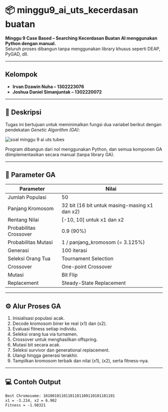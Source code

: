 # 📦 minggu9_ai_uts_kecerdasan buatan

**Minggu 9 Case Based – Searching Kecerdasan Buatan AI menggunakan Python dengan manual.**  
Seluruh proses dibangun tanpa menggunakan library khusus seperti DEAP, PyGAD, dll.

---
## Kelompok
- **Irvan Dzawin Nuha – 1302223076**
- **Joshua Daniel Simanjuntak – 1302220072**
---

## 📌 Deskripsi

Tugas ini bertujuan untuk meminimalkan fungsi dua variabel berikut dengan pendekatan *Genetic Algorithm (GA)*:

![soal minggu 9 ai uts tubes](https://github.com/user-attachments/assets/59843c40-810c-4653-a620-0bc139e7ca20)


Program dibangun dari nol menggunakan Python, dan semua komponen GA diimplementasikan secara manual (tanpa library GA).

---

## 🔧 Parameter GA

| Parameter           | Nilai                            |
|--------------------|----------------------------------|
| Jumlah Populasi    | 50                               |
| Panjang Kromosom   | 32 bit (16 bit untuk masing-masing x1 dan x2) |
| Rentang Nilai      | [-10, 10] untuk x1 dan x2         |
| Probabilitas Crossover | 0.9 (90%)                    |
| Probabilitas Mutasi | 1 / panjang_kromosom (= 3.125%)   |
| Generasi           | 100 iterasi                      |
| Seleksi Orang Tua  | Tournament Selection              |
| Crossover          | One-point Crossover               |
| Mutasi             | Bit Flip                          |
| Replacement        | Steady-State Replacement          |

---

## ⚙️ Alur Proses GA
1. Inisialisasi populasi acak.
2. Decode kromosom biner ke real \(x1\) dan \(x2\).
3. Evaluasi fitness setiap individu.
4. Seleksi orang tua via turnamen.
5. Crossover untuk menghasilkan offspring.
6. Mutasi bit secara acak.
7. Seleksi survivor dan generational replacement.
8. Ulangi hingga generasi terakhir.
9. Tampilkan kromosom terbaik dan nilai \(x1\), \(x2\), serta fitness-nya.

---

## 💻 Contoh Output
```txt
Best Chromosome: 10100101101101101100110101101101
x1 = -3.214, x2 = 6.902
Fitness = -1.98321
